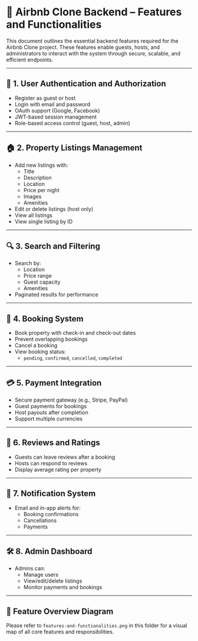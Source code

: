 # 🌟 Airbnb Clone Backend – Features and Functionalities

This document outlines the essential backend features required for the Airbnb Clone project. These features enable guests, hosts, and administrators to interact with the system through secure, scalable, and efficient endpoints.

---

## 🔐 1. User Authentication and Authorization
- Register as guest or host
- Login with email and password
- OAuth support (Google, Facebook)
- JWT-based session management
- Role-based access control (guest, host, admin)

---

## 🏠 2. Property Listings Management
- Add new listings with:
  - Title
  - Description
  - Location
  - Price per night
  - Images
  - Amenities
- Edit or delete listings (host only)
- View all listings
- View single listing by ID

---

## 🔍 3. Search and Filtering
- Search by:
  - Location
  - Price range
  - Guest capacity
  - Amenities
- Paginated results for performance

---

## 📅 4. Booking System
- Book property with check-in and check-out dates
- Prevent overlapping bookings
- Cancel a booking
- View booking status:
  - `pending`, `confirmed`, `cancelled`, `completed`

---

## 💳 5. Payment Integration
- Secure payment gateway (e.g., Stripe, PayPal)
- Guest payments for bookings
- Host payouts after completion
- Support multiple currencies

---

## 🌟 6. Reviews and Ratings
- Guests can leave reviews after a booking
- Hosts can respond to reviews
- Display average rating per property

---

## 🔔 7. Notification System
- Email and in-app alerts for:
  - Booking confirmations
  - Cancellations
  - Payments

---

## 🛠 8. Admin Dashboard
- Admins can:
  - Manage users
  - View/edit/delete listings
  - Monitor payments and bookings

---

## 📎 Feature Overview Diagram
Please refer to `features-and-functionalities.png` in this folder for a visual map of all core features and responsibilities.

